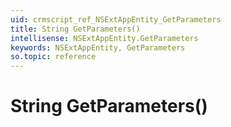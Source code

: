 ```yaml
---
uid: crmscript_ref_NSExtAppEntity_GetParameters
title: String GetParameters()
intellisense: NSExtAppEntity.GetParameters
keywords: NSExtAppEntity, GetParameters
so.topic: reference
---
```


# String GetParameters()

<template variable> <other template variable>

**Returns:** String

```crmscript
NSExtAppEntity thing;
String parameters  = thing.GetParameters();
```

